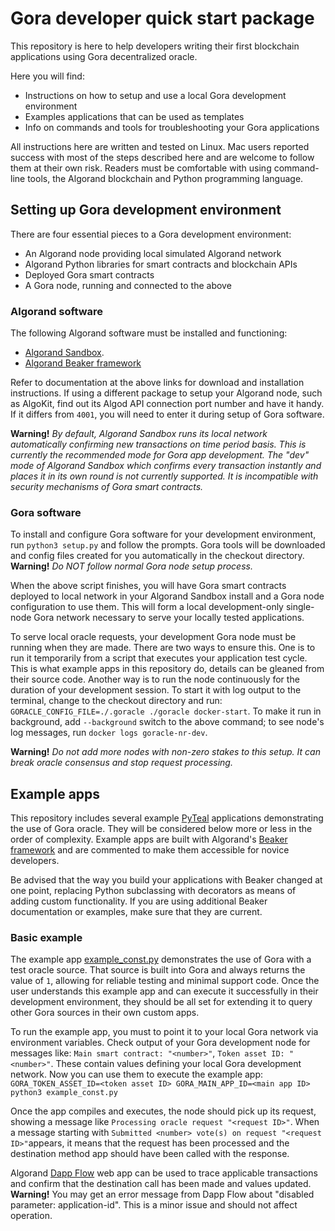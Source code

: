 # Gora developer quick start package

This repository is here to help developers writing their first blockchain
applications using Gora decentralized oracle.

Here you will find:

 * Instructions on how to setup and use a local Gora development environment
 * Examples applications that can be used as templates
 * Info on commands and tools for troubleshooting your Gora applications

All instructions here are written and tested on Linux. Mac users reported
success with most of the steps described here and are welcome to follow them at
their own risk. Readers must be comfortable with using command-line tools, the
Algorand blockchain and Python programming language.

## Setting up Gora development environment

There are four essential pieces to a Gora development environment:

 * An Algorand node providing local simulated Algorand network
 * Algorand Python libraries for smart contracts and blockchain APIs
 * Deployed Gora smart contracts
 * A Gora node, running and connected to the above

### Algorand software

The following Algorand software must be installed and functioning:

 * [Algorand Sandbox](https://github.com/algorand/sandbox "Algorand Sandbox GitHub page").
 * [Algorand Beaker framework](https://github.com/algorand-devrel/beaker "Algorand Beaker GitHub page")

Refer to documentation at the above links for download and installation
instructions. If using a different package to setup your Algorand node, such as
AlgoKit, find out its Algod API connection port number and have it handy. If it
differs from `4001`, you will need to enter it during setup of Gora software.

**Warning!** *By default, Algorand Sandbox runs its local network automatically
confirming new transactions on time period basis. This is currently the
recommended mode for Gora app development. The "dev" mode of Algorand Sandbox which
confirms every transaction instantly and places it in its own round is not
currently supported. It is incompatible with security mechanisms of Gora smart
contracts.*

### Gora software

To install and configure Gora software for your development environment, run
`python3 setup.py` and follow the prompts. Gora tools will be downloaded and
config files created for you automatically in the checkout directory.
**Warning!** *Do NOT follow normal Gora node setup process.*

When the above script finishes, you will have Gora smart contracts deployed to
local network in your Algorand Sandbox install and a Gora node configuration to
use them. This will form a local development-only single-node Gora network
necessary to serve your locally tested applications.

To serve local oracle requests, your development Gora node must be running when
they are made. There are two ways to ensure this. One is to run it temporarily
from a script that executes your application test cycle. This is what example
apps in this repository do, details can be gleaned from their source code.
Another way is to run the node continuously for the duration of your development
session. To start it with log output to the terminal, change to the checkout
directory and run: `GORACLE_CONFIG_FILE=./.goracle ./goracle docker-start`.  To
make it run in background, add `--background` switch to the above command; to
see node's log messages, run `docker logs goracle-nr-dev`.

**Warning!** *Do not add more nodes with non-zero stakes to this setup. It can
break oracle consensus and stop request processing.*

## Example apps

This repository includes several example [PyTeal](https://pyteal.readthedocs.io/en/stable/ "PyTeal official website")
applications demonstrating the use of Gora oracle. They will be considered below
more or less in the order of complexity. Example apps are built with Algorand's
[Beaker framework](https://algorand-devrel.github.io/beaker/html/index.html "Official Beaker documentation")
and are commented to make them accessible for novice developers.

Be advised that the way you build your applications with Beaker changed at one
point, replacing Python subclassing with decorators as means of adding custom
functionality. If you are using additional Beaker documentation or examples,
make sure that they are current.

### Basic example

The example app [example_const.py](https://github.com/GoraNetwork/developer-quick-start/blob/main/example_const.py "Example app on Github")
demonstrates the use of Gora with a test oracle source. That source is built
into Gora and always returns the value of `1`, allowing for reliable testing and
minimal support code. Once the user understands this example app and can execute
it successfully in their development environment, they should be all set for
extending it to query other Gora sources in their own custom apps.

To run the example app, you must to point it to your local Gora network via
environment variables. Check output of your Gora development node for messages
like: `Main smart contract: "<number>"`, `Token asset ID: "<number>"`.
These contain values defining your local Gora development network. Now you can
use them to execute the example app:
`GORA_TOKEN_ASSET_ID=<token asset ID> GORA_MAIN_APP_ID=<main app ID> python3 example_const.py`

Once the app compiles and executes, the node should pick up its request, showing
a message like `Processing oracle request "<request ID>"`. When a message starting
with `Submitted <number> vote(s) on request "<request ID>"`appears, it means
that the request has been processed and the destination method app should have
been called with the response.

Algorand [Dapp Flow](https://app.dappflow.org/explorer/home) web app can be used
to trace applicable transactions and confirm that the destination call has been
made and values updated. **Warning!** You may get an error message from Dapp Flow about "disabled parameter:
application-id". This is a minor issue and should not affect operation.
